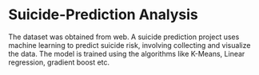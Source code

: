 # Suicide-Prediction Analysis
The dataset was obtained from web. A suicide prediction project uses machine learning to predict suicide risk, involving collecting and visualize the data. The model is trained using the  algorithms like K-Means, Linear regression, gradient boost etc.
